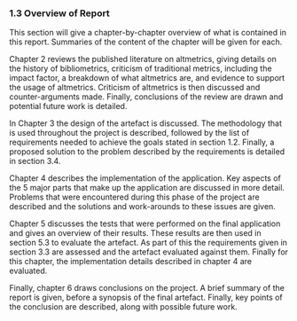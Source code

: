 ### 1.3 Overview of Report

This section will give a chapter-by-chapter overview of what is contained in this report. Summaries of the content of the chapter will be given for each.

Chapter 2 reviews the published literature on altmetrics, giving details on the history of bibliometrics, criticism of traditional metrics, including the impact factor, a breakdown of what altmetrics are, and evidence to support the usage of altmetrics. Criticism of altmetrics is then discussed and counter-arguments made. Finally, conclusions of the review are drawn and potential future work is detailed.

In Chapter 3 the design of the artefact is discussed. The methodology that is used throughout the project is described, followed by the list of requirements needed to achieve the goals stated in section 1.2. Finally, a proposed solution to the problem described by the requirements is detailed in section 3.4.

Chapter 4 describes the implementation of the application. Key aspects of the 5 major parts that make up the application are discussed in more detail. Problems that were encountered during this phase of the project are described and the solutions and work-arounds to these issues are given.

Chapter 5 discusses the tests that were performed on the final application and gives an overview of their results. These results are then used in section 5.3 to evaluate the artefact. As part of this the requirements given in section 3.3 are assessed and the artefact evaluated against them. Finally for this chapter, the implementation details described in chapter 4 are evaluated.

Finally, chapter 6 draws conclusions on the project. A brief summary of the report is given, before a synopsis of the final artefact. Finally, key points of the conclusion are described, along with possible future work.

